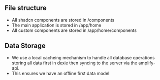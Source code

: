## File structure

- All shadcn components are stored in /components
- The main application is stored in /app/home
- All custom components are stored in /app/home/components


## Data Storage

- We use a local cacheing mechanism to handle all database operations storing all data first in dexie then syncing to the server via the amplify-api.
- This ensures we have an offline first data model